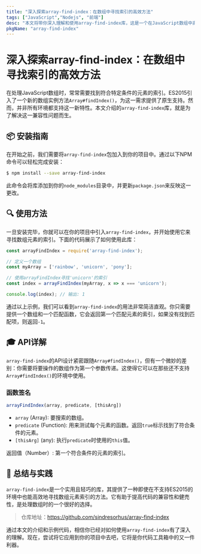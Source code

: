 ```yaml
---
title: "深入探索array-find-index：在数组中寻找索引的高效方法"
tags: ["JavaScript","Nodejs", "前端"]
desc: "本文将带你深入理解和使用array-find-index库，这是一个在JavaScript数组中高效寻找元素索引的工具。"
pkgName: "array-find-index"
---
```


# 深入探索array-find-index：在数组中寻找索引的高效方法

在处理JavaScript数组时，常常需要找到符合特定条件的元素的索引。ES2015引入了一个新的数组实例方法`Array#findIndex()`，为这一需求提供了原生支持。然而，并非所有环境都支持这一新特性。本文介绍的`array-find-index`库，就是为了解决这一兼容性问题而生。

## 📦 安装指南

在开始之前，我们需要将`array-find-index`包加入到你的项目中。通过以下NPM命令可以轻松完成安装：

```bash
$ npm install --save array-find-index
```

此命令会将库添加到你的`node_modules`目录中，并更新`package.json`来反映这一更改。

## 🔍 使用方法

一旦安装完毕，你就可以在你的项目中引入`array-find-index`，并开始使用它来寻找数组元素的索引。下面的代码展示了如何使用此库：

```javascript
const arrayFindIndex = require('array-find-index');

// 定义一个数组
const myArray = ['rainbow', 'unicorn', 'pony'];

// 使用arrayFindIndex寻找'unicorn'的索引
const index = arrayFindIndex(myArray, x => x === 'unicorn');

console.log(index); // 输出: 1
```

通过以上示例，我们可以看到`array-find-index`的用法非常简洁直观。你只需要提供一个数组和一个匹配函数，它会返回第一个匹配元素的索引，如果没有找到匹配项，则返回`-1`。

## 🎓 API详解

`array-find-index`的API设计紧密跟随`Array#findIndex()`，但有一个微妙的差别：你需要将要操作的数组作为第一个参数传递。这使得它可以在那些还不支持`Array#findIndex()`的环境中使用。

### 函数签名

```javascript
arrayFindIndex(array, predicate, [thisArg])
```

- `array` (Array): 要搜索的数组。
- `predicate` (Function): 用来测试每个元素的函数。返回`true`标示找到了符合条件的元素。
- `[thisArg]` (any): 执行`predicate`时使用的`this`值。

返回值（Number）: 第一个符合条件的元素的索引。

## 🚀 总结与实践

`array-find-index`是一个实用且轻巧的库，其提供了一种即使在不支持ES2015的环境中也能高效地寻找数组元素索引的方法。它有助于提高代码的兼容性和健売性，是处理数组时的一个很好的选择。

> 仓库地址：https://github.com/sindresorhus/array-find-index

通过本文的介绍和示例代码，相信你已经对如何使用`array-find-index`有了深入的理解。现在，尝试将它应用到你的项目中去吧，它将是你代码工具箱中的又一件利器。